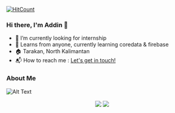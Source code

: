 [![HitCount](http://hits.dwyl.com/AddinDev/AddinDev.svg)](http://hits.dwyl.com/AddinDev/AddinDev)

### Hi there, I'm Addin 👋

- 🔭 I’m currently looking for internship
- 🌱 Learns from anyone, currently learning coredata & firebase
- 🏠 Tarakan, North Kalimantan
- 📬 How to reach me : <a href="mailto:addinsatria2004@gmail.com">Let's get in touch!</a>

### About Me
![Alt Text](https://tenor.com/view/zero-two-darling-in-the-franxx-anime-kawaii-cute-gif-12874762)

<p align="center">
  <img align="center" src="https://github-readme-stats.vercel.app/api?username=AddinDev&&show_icons=true&title_color=ffffff&icon_color=bb2acf&text_color=daf7dc&bg_color=151515">
  <img align="center" src="https://github-readme-stats.vercel.app/api/top-langs/?username=AddinDev&theme=radical&hide_langs_below=1&layout=compact">
 
</p>
